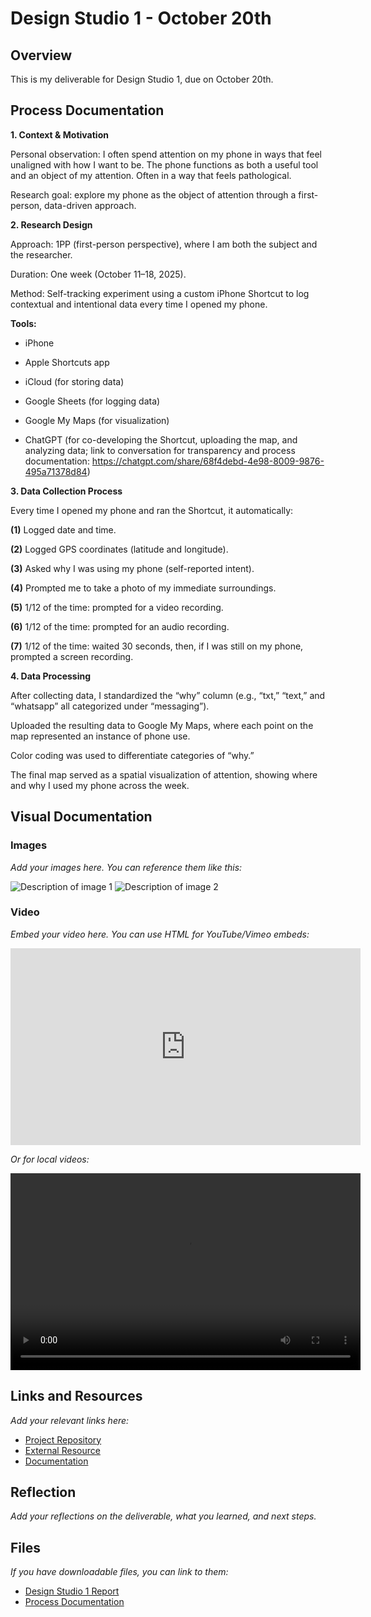 # Design Studio 1 - October 20th

## Overview

This is my deliverable for Design Studio 1, due on October 20th. 

## Process Documentation

**1. Context & Motivation**

Personal observation: I often spend attention on my phone in ways that feel unaligned with how I want to be. The phone functions as both a useful tool and an object of my attention. Often in a way that feels pathological.

Research goal: explore my phone as the object of attention through a first-person, data-driven approach.

**2. Research Design**

Approach: 1PP (first-person perspective), where I am both the subject and the researcher.

Duration: One week (October 11–18, 2025).

Method: Self-tracking experiment using a custom iPhone Shortcut to log contextual and intentional data every time I opened my phone.

**Tools:**

- iPhone

- Apple Shortcuts app

- iCloud (for storing data)

- Google Sheets (for logging data)

- Google My Maps (for visualization)

- ChatGPT (for co-developing the Shortcut, uploading the map, and   analyzing data; link to conversation for transparency and process documentation: https://chatgpt.com/share/68f4debd-4e98-8009-9876-495a71378d84)

**3. Data Collection Process**

Every time I opened my phone and ran the Shortcut, it automatically:

**(1)** Logged date and time.

**(2)** Logged GPS coordinates (latitude and longitude).

**(3)** Asked why I was using my phone (self-reported intent).

**(4)** Prompted me to take a photo of my immediate surroundings.

**(5)** 1/12 of the time: prompted for a video recording.

**(6)** 1/12 of the time: prompted for an audio recording.

**(7)** 1/12 of the time: waited 30 seconds, then, if I was still on my phone, prompted a screen recording.

**4. Data Processing**

After collecting data, I standardized the “why” column (e.g., “txt,” “text,” and “whatsapp” all categorized under “messaging”).

Uploaded the resulting data to Google My Maps, where each point on the map represented an instance of phone use.

Color coding was used to differentiate categories of “why.”

The final map served as a spatial visualization of attention, showing where and why I used my phone across the week.


## Visual Documentation

### Images

*Add your images here. You can reference them like this:*

![Description of image 1](images/deliverable1-image1.jpg)
![Description of image 2](images/deliverable1-image2.jpg)

### Video

*Embed your video here. You can use HTML for YouTube/Vimeo embeds:*

<iframe width="560" height="315" src="https://www.youtube.com/embed/YOUR_VIDEO_ID" frameborder="0" allowfullscreen></iframe>

*Or for local videos:*

<video width="560" height="315" controls>
  <source src="videos/design-studio-1-video.mp4" type="video/mp4">
  Your browser does not support the video tag.
</video>

## Links and Resources

*Add your relevant links here:*

- [Project Repository](https://github.com/yourusername/project-name)
- [External Resource](https://example.com)
- [Documentation](https://docs.example.com)

## Reflection

*Add your reflections on the deliverable, what you learned, and next steps.*

## Files

*If you have downloadable files, you can link to them:*

- [Design Studio 1 Report](files/design-studio-1-report.pdf)
- [Process Documentation](files/design-studio-1-process.md)
